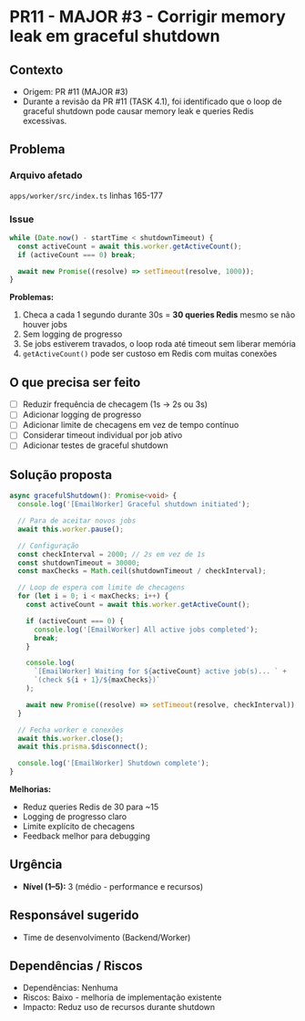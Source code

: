# PR11 - MAJOR #3 - Corrigir memory leak em graceful shutdown

## Contexto
- Origem: PR #11 (MAJOR #3)
- Durante a revisão da PR #11 (TASK 4.1), foi identificado que o loop de graceful shutdown pode causar memory leak e queries Redis excessivas.

## Problema

### Arquivo afetado
`apps/worker/src/index.ts` linhas 165-177

### Issue
```typescript
while (Date.now() - startTime < shutdownTimeout) {
  const activeCount = await this.worker.getActiveCount();
  if (activeCount === 0) break;

  await new Promise((resolve) => setTimeout(resolve, 1000));
}
```

**Problemas:**
1. Checa a cada 1 segundo durante 30s = **30 queries Redis** mesmo se não houver jobs
2. Sem logging de progresso
3. Se jobs estiverem travados, o loop roda até timeout sem liberar memória
4. `getActiveCount()` pode ser custoso em Redis com muitas conexões

## O que precisa ser feito
- [ ] Reduzir frequência de checagem (1s → 2s ou 3s)
- [ ] Adicionar logging de progresso
- [ ] Adicionar limite de checagens em vez de tempo contínuo
- [ ] Considerar timeout individual por job ativo
- [ ] Adicionar testes de graceful shutdown

## Solução proposta

```typescript
async gracefulShutdown(): Promise<void> {
  console.log('[EmailWorker] Graceful shutdown initiated');

  // Para de aceitar novos jobs
  await this.worker.pause();

  // Configuração
  const checkInterval = 2000; // 2s em vez de 1s
  const shutdownTimeout = 30000;
  const maxChecks = Math.ceil(shutdownTimeout / checkInterval);

  // Loop de espera com limite de checagens
  for (let i = 0; i < maxChecks; i++) {
    const activeCount = await this.worker.getActiveCount();

    if (activeCount === 0) {
      console.log('[EmailWorker] All active jobs completed');
      break;
    }

    console.log(
      `[EmailWorker] Waiting for ${activeCount} active job(s)... ` +
      `(check ${i + 1}/${maxChecks})`
    );

    await new Promise((resolve) => setTimeout(resolve, checkInterval));
  }

  // Fecha worker e conexões
  await this.worker.close();
  await this.prisma.$disconnect();

  console.log('[EmailWorker] Shutdown complete');
}
```

**Melhorias:**
- Reduz queries Redis de 30 para ~15
- Logging de progresso claro
- Limite explícito de checagens
- Feedback melhor para debugging

## Urgência
- **Nível (1–5):** 3 (médio - performance e recursos)

## Responsável sugerido
- Time de desenvolvimento (Backend/Worker)

## Dependências / Riscos
- Dependências: Nenhuma
- Riscos: Baixo - melhoria de implementação existente
- Impacto: Reduz uso de recursos durante shutdown
